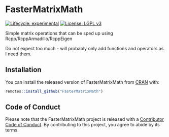 
# FasterMatrixMath

<!-- badges: start -->
[![Lifecycle: experimental](https://img.shields.io/badge/lifecycle-experimental-orange.svg)](https://www.tidyverse.org/lifecycle/#experimental)
[![License: LGPL v3](https://img.shields.io/badge/License-LGPL%20v3-blue.svg)](https://www.gnu.org/licenses/lgpl-3.0)
<!-- badges: end -->

Simple matrix operations that can be sped up using Rcpp/RcppArmadillo/RcppEigen

Do not expect too much - will probably only add functions and operators as I need them.

## Installation

You can install the released version of FasterMatrixMath from [CRAN](https://CRAN.R-project.org) with:

``` r
remotes::install_github("FasterMatrixMath")
```

## Code of Conduct

Please note that the FasterMatrixMath project is released with a [Contributor Code of Conduct](https://contributor-covenant.org/version/2/0/CODE_OF_CONDUCT.html). By contributing to this project, you agree to abide by its terms.
